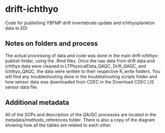 # drift-ichthyo
Code for publishing YBFMP drift invertebrate update and ichthyoplankton data to EDI


## Notes on folders and process
The actual processing of data and code was done in the main drift-ichthyo-publish folder, using the .Rmd files. Once the raw data from drift data and ichthyo data were cleaned in LTPhysicalData_QAQC, Drift_QAQC, and Ichthyo_QAQC, the data were written to their respective R_write folders. You will find any troubleshooting done in the troubleshooting scripts folder and how sensor data was downloaded from CDEC in the Download CDEC LIS sensor data file. 


## Additional metadata
All of the SOPs and description of the QA/QC processes are located in the metadata/methods_references folder. There is also a copy of the diagram showing how all the tables are related to each other.

